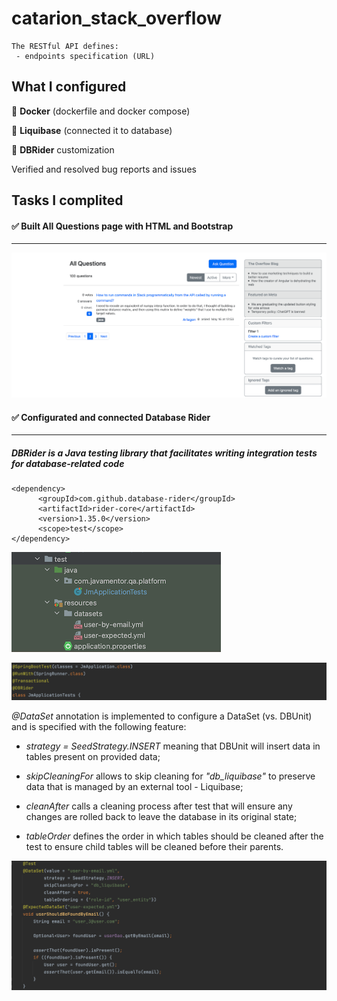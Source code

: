 # catarion_stack_overflow

    The RESTful API defines:
     - endpoints specification (URL)
    

## What I configured

  
🧩 **Docker** (dockerfile and docker compose)

🧩 **Liquibase** (connected it to database)

🧩 **DBRider** customization

Verified and resolved bug reports and issues


## Tasks I complited

#### ✅ Built All Questions page with **HTML** and **Bootstrap**
------

![alt-текст](https://github.com/e-terven/catarion_stack_overflow/blob/5af8114d05fae37628bd7af0391f60a15caf9218/images/catarion_stack_overflow/AllQuestions.png)

#### ✅ Configurated and connected **Database Rider**
------
##### DBRider is a Java testing library that facilitates writing integration tests for database-related code

    <dependency>
          <groupId>com.github.database-rider</groupId>
          <artifactId>rider-core</artifactId>
          <version>1.35.0</version>
          <scope>test</scope>
    </dependency>

![alt-текст](https://github.com/e-terven/catarion_stack_overflow/blob/5af8114d05fae37628bd7af0391f60a15caf9218/images/catarion_stack_overflow/dbRider_tree.png)

![alt-текст](https://github.com/e-terven/catarion_stack_overflow/blob/5af8114d05fae37628bd7af0391f60a15caf9218/images/catarion_stack_overflow/dbrider_annotations.png "Annotations")

_@DataSet_ annotation is implemented to configure a DataSet (vs. DBUnit) and is specified with the following feature:  

- _strategy = SeedStrategy.INSERT_  meaning that DBUnit will insert data in tables present on provided data;  

- _skipCleaningFor_  allows to skip cleaning for  _"db_liquibase"_ to preserve data that is managed by an external tool - Liquibase;  

- _cleanAfter_  calls a cleaning process after test that will ensure any changes are rolled back to leave the database in its original state;  

- _tableOrder_  defines the order in which tables should be cleaned after the test to ensure child tables will be cleaned before their parents.

![alt-текст](https://github.com/e-terven/catarion_stack_overflow/blob/5af8114d05fae37628bd7af0391f60a15caf9218/images/catarion_stack_overflow/dbrider_findByEmail.png "findByEmail_testMethod")
